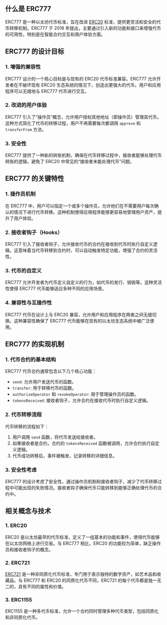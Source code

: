 ## 什么是 ERC777

ERC777 是一种以太坊代币标准，旨在改进 [ERC20](https://learnblockchain.cn/tags/ERC20?map=EVM) 标准，提供更灵活和安全的代币转移机制。ERC777 于 2018 年提出，主要通过引入新的功能和接口来增强代币的可用性，特别是在智能合约交互和用户体验方面。

## ERC777 的设计目标

### 1. 增强的兼容性

ERC777 设计的一个核心目标是与现有的 ERC20 代币标准兼容。ERC777 允许开发者在不破坏现有 ERC20 生态系统的情况下，创造出更强大的代币。用户和应用程序可以无缝地与 ERC777 代币进行交互。

### 2. 改进的用户体验

ERC777 引入了“操作员”概念，允许用户授权其他地址（即操作员）管理其代币。这种方式简化了代币的转移过程，用户不再需要每次都调用 `approve` 和 `transferFrom` 方法。

### 3. 安全性

ERC777 提供了一种新的转账机制，确保在代币转移过程中，接收者能够处理代币转账的逻辑，避免了 ERC20 中常见的“接收者未能处理代币”问题。

## ERC777 的关键特性

### 1. 操作员机制

在 ERC777 中，用户可以指定一个或多个操作员，允许他们在不需要用户每次确认的情况下进行代币转移。这种机制使得应用程序能够更容易地管理用户资产，提升了用户体验。

### 2. 接收者钩子（Hooks）

ERC777 引入了接收者钩子，允许接收代币的合约在接收到代币时执行自定义逻辑。这意味着当代币转移到合约时，可以自动触发特定功能，增强了合约的灵活性。

### 3. 代币的自定义

ERC777 允许开发者为代币定义自定义的行为，如代币的发行、销毁等。这种灵活性使得 ERC777 代币能够适应多种不同的应用场景。

### 4. 兼容性与互操作性

ERC777 代币在设计上与 ERC20 兼容，允许用户和应用程序在两者之间无缝切换。这种兼容性确保了 ERC777 代币能够在现有的以太坊生态系统中被广泛使用。

## ERC777 的实现机制

### 1. 代币合约的基本结构

ERC777 代币合约通常包含以下几个核心功能：

- `send`: 允许用户发送代币的函数。
- `transfer`: 用于转移代币的函数。
- `authorizeOperator` 和 `revokeOperator`: 用于管理操作员的函数。
- `tokensReceived`: 接收者钩子，允许合约在接收代币时执行自定义逻辑。

### 2. 代币转移流程

代币转移的流程如下：

1. 用户调用 `send` 函数，将代币发送给接收者。
2. 如果接收者是合约，合约的 `tokensReceived` 函数被调用，允许合约执行自定义逻辑。
3. 代币成功转移后，事件被触发，记录转移的详细信息。

### 3. 安全性考虑

ERC777 的设计考虑了安全性，通过操作员机制和接收者钩子，减少了代币转移过程中可能出现的失败情况。接收者钩子确保代币只能转移到能够正确处理代币的合约中。

## 相关概念与技术

### 1. ERC20

ERC20 是以太坊最早的代币标准，定义了一组基本的功能和事件，使得代币能够在以太坊网络上进行交易。与 ERC777 相比，ERC20 的功能较为简单，缺乏操作员和接收者钩子的概念。

### 2. ERC721

[ERC721](https://learnblockchain.cn/tags/ERC721?map=EVM) 是一种非同质化代币标准，专门用于表示独特的数字资产，如艺术品和收藏品。与 ERC777 和 ERC20 的同质化代币不同，ERC721 的每个代币都是独一无二的，具有不同的属性和价值。

### 3. ERC1155

ERC1155 是一种多代币标准，允许一个合约同时管理多种代币类型，包括同质化和非同质化代币。 